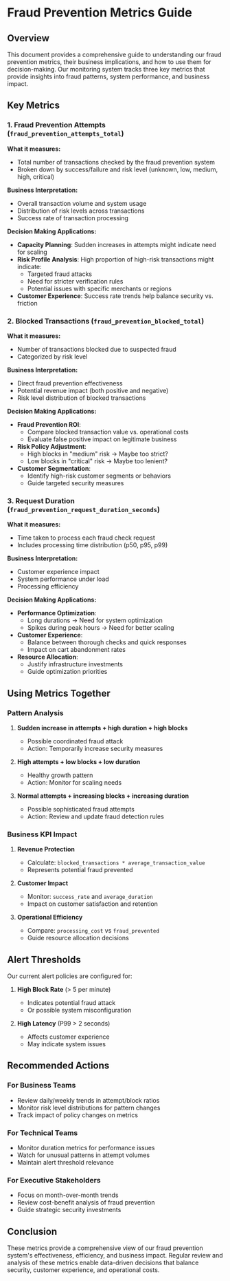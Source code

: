 # Fraud Prevention Metrics Guide

## Overview
This document provides a comprehensive guide to understanding our fraud prevention metrics, their business implications, and how to use them for decision-making. Our monitoring system tracks three key metrics that provide insights into fraud patterns, system performance, and business impact.

## Key Metrics

### 1. Fraud Prevention Attempts (`fraud_prevention_attempts_total`)

**What it measures:**
- Total number of transactions checked by the fraud prevention system
- Broken down by success/failure and risk level (unknown, low, medium, high, critical)

**Business Interpretation:**
- Overall transaction volume and system usage
- Distribution of risk levels across transactions
- Success rate of transaction processing

**Decision Making Applications:**
- **Capacity Planning**: Sudden increases in attempts might indicate need for scaling
- **Risk Profile Analysis**: High proportion of high-risk transactions might indicate:
  - Targeted fraud attacks
  - Need for stricter verification rules
  - Potential issues with specific merchants or regions
- **Customer Experience**: Success rate trends help balance security vs. friction

### 2. Blocked Transactions (`fraud_prevention_blocked_total`)

**What it measures:**
- Number of transactions blocked due to suspected fraud
- Categorized by risk level

**Business Interpretation:**
- Direct fraud prevention effectiveness
- Potential revenue impact (both positive and negative)
- Risk level distribution of blocked transactions

**Decision Making Applications:**
- **Fraud Prevention ROI**: 
  - Compare blocked transaction value vs. operational costs
  - Evaluate false positive impact on legitimate business
- **Risk Policy Adjustment**:
  - High blocks in "medium" risk → Maybe too strict?
  - Low blocks in "critical" risk → Maybe too lenient?
- **Customer Segmentation**:
  - Identify high-risk customer segments or behaviors
  - Guide targeted security measures

### 3. Request Duration (`fraud_prevention_request_duration_seconds`)

**What it measures:**
- Time taken to process each fraud check request
- Includes processing time distribution (p50, p95, p99)

**Business Interpretation:**
- Customer experience impact
- System performance under load
- Processing efficiency

**Decision Making Applications:**
- **Performance Optimization**:
  - Long durations → Need for system optimization
  - Spikes during peak hours → Need for better scaling
- **Customer Experience**:
  - Balance between thorough checks and quick responses
  - Impact on cart abandonment rates
- **Resource Allocation**:
  - Justify infrastructure investments
  - Guide optimization priorities

## Using Metrics Together

### Pattern Analysis
1. **Sudden increase in attempts + high duration + high blocks**
   - Possible coordinated fraud attack
   - Action: Temporarily increase security measures

2. **High attempts + low blocks + low duration**
   - Healthy growth pattern
   - Action: Monitor for scaling needs

3. **Normal attempts + increasing blocks + increasing duration**
   - Possible sophisticated fraud attempts
   - Action: Review and update fraud detection rules

### Business KPI Impact

1. **Revenue Protection**
   - Calculate: `blocked_transactions * average_transaction_value`
   - Represents potential fraud prevented

2. **Customer Impact**
   - Monitor: `success_rate` and `average_duration`
   - Impact on customer satisfaction and retention

3. **Operational Efficiency**
   - Compare: `processing_cost` vs `fraud_prevented`
   - Guide resource allocation decisions

## Alert Thresholds

Our current alert policies are configured for:

1. **High Block Rate** (> 5 per minute)
   - Indicates potential fraud attack
   - Or possible system misconfiguration

2. **High Latency** (P99 > 2 seconds)
   - Affects customer experience
   - May indicate system issues

## Recommended Actions

### For Business Teams
- Review daily/weekly trends in attempt/block ratios
- Monitor risk level distributions for pattern changes
- Track impact of policy changes on metrics

### For Technical Teams
- Monitor duration metrics for performance issues
- Watch for unusual patterns in attempt volumes
- Maintain alert threshold relevance

### For Executive Stakeholders
- Focus on month-over-month trends
- Review cost-benefit analysis of fraud prevention
- Guide strategic security investments

## Conclusion
These metrics provide a comprehensive view of our fraud prevention system's effectiveness, efficiency, and business impact. Regular review and analysis of these metrics enable data-driven decisions that balance security, customer experience, and operational costs. 